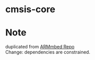 # cmsis-core

# Note
duplicated from [ARMmbed Repo](https://github.com/ARMmbed/cmsis-core)  
Change: dependencies are constrained.
